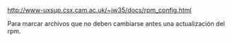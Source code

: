 http://www-uxsup.csx.cam.ac.uk/~jw35/docs/rpm_config.html

Para marcar archivos que no deben cambiarse antes una actualización del rpm.
